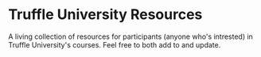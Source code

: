 # Truffle University Resources

A living collection of resources for participants (anyone who's intrested) in Truffle University's courses. Feel free to both add to and update.